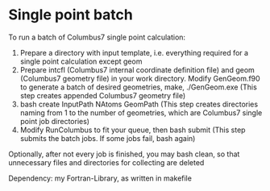 # Single point batch

To run a batch of Columbus7 single point calculation:
1. Prepare a directory with input template, i.e. everything required for a single point calculation except geom
2. Prepare intcfl (Columbus7 internal coordinate definition file) and geom (Columbus7 geometry file) in your work directory. Modify GenGeom.f90 to generate a batch of desired geometries, make, ./GenGeom.exe (This step creates appended Columbus7 geometry file)
3. bash create InputPath NAtoms GeomPath (This step creates directories naming from 1 to the number of geometries, which are Columbus7 single point job directories)
4. Modify RunColumbus to fit your queue, then bash submit (This step submits the batch jobs. If some jobs fail, bash again)

Optionally, after not every job is finished, you may bash clean, so that unnecessary files and directories for collecting are deleted

Dependency: my Fortran-Library, as written in makefile